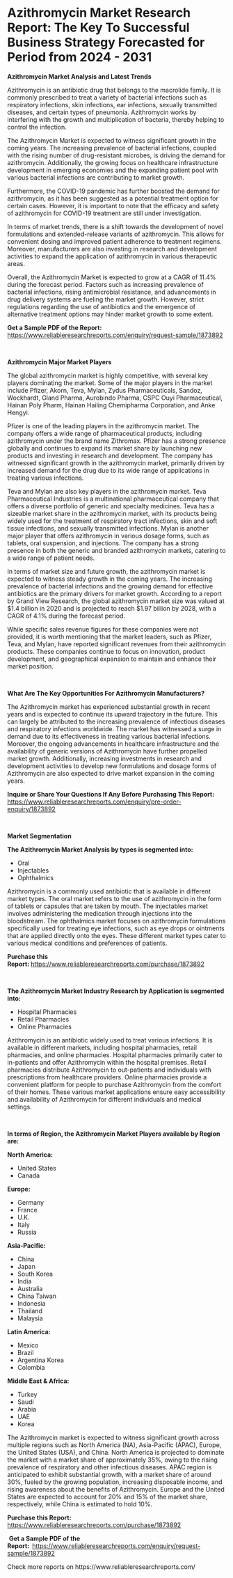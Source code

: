 <p><h1>Azithromycin Market Research Report: The Key To Successful Business Strategy Forecasted for Period from 2024 - 2031</h1></p><p><strong>Azithromycin Market Analysis and Latest Trends</strong></p>
<p><p>Azithromycin is an antibiotic drug that belongs to the macrolide family. It is commonly prescribed to treat a variety of bacterial infections such as respiratory infections, skin infections, ear infections, sexually transmitted diseases, and certain types of pneumonia. Azithromycin works by interfering with the growth and multiplication of bacteria, thereby helping to control the infection.</p><p>The Azithromycin Market is expected to witness significant growth in the coming years. The increasing prevalence of bacterial infections, coupled with the rising number of drug-resistant microbes, is driving the demand for azithromycin. Additionally, the growing focus on healthcare infrastructure development in emerging economies and the expanding patient pool with various bacterial infections are contributing to market growth.</p><p>Furthermore, the COVID-19 pandemic has further boosted the demand for azithromycin, as it has been suggested as a potential treatment option for certain cases. However, it is important to note that the efficacy and safety of azithromycin for COVID-19 treatment are still under investigation.</p><p>In terms of market trends, there is a shift towards the development of novel formulations and extended-release variants of azithromycin. This allows for convenient dosing and improved patient adherence to treatment regimens. Moreover, manufacturers are also investing in research and development activities to expand the application of azithromycin in various therapeutic areas.</p><p>Overall, the Azithromycin Market is expected to grow at a CAGR of 11.4% during the forecast period. Factors such as increasing prevalence of bacterial infections, rising antimicrobial resistance, and advancements in drug delivery systems are fueling the market growth. However, strict regulations regarding the use of antibiotics and the emergence of alternative treatment options may hinder market growth to some extent.</p></p>
<p><strong>Get a Sample PDF of the Report:&nbsp;</strong> <a href="https://www.reliableresearchreports.com/enquiry/request-sample/1873892">https://www.reliableresearchreports.com/enquiry/request-sample/1873892</a></p>
<p>&nbsp;</p>
<p><strong>Azithromycin Major Market Players</strong></p>
<p><p>The global azithromycin market is highly competitive, with several key players dominating the market. Some of the major players in the market include Pfizer, Akorn, Teva, Mylan, Zydus Pharmaceuticals, Sandoz, Wockhardt, Gland Pharma, Aurobindo Pharma, CSPC Ouyi Pharmaceutical, Hainan Poly Pharm, Hainan Hailing Chemipharma Corporation, and Anke Hengyi. </p><p>Pfizer is one of the leading players in the azithromycin market. The company offers a wide range of pharmaceutical products, including azithromycin under the brand name Zithromax. Pfizer has a strong presence globally and continues to expand its market share by launching new products and investing in research and development. The company has witnessed significant growth in the azithromycin market, primarily driven by increased demand for the drug due to its wide range of applications in treating various infections. </p><p>Teva and Mylan are also key players in the azithromycin market. Teva Pharmaceutical Industries is a multinational pharmaceutical company that offers a diverse portfolio of generic and specialty medicines. Teva has a sizeable market share in the azithromycin market, with its products being widely used for the treatment of respiratory tract infections, skin and soft tissue infections, and sexually transmitted infections. Mylan is another major player that offers azithromycin in various dosage forms, such as tablets, oral suspension, and injections. The company has a strong presence in both the generic and branded azithromycin markets, catering to a wide range of patient needs. </p><p>In terms of market size and future growth, the azithromycin market is expected to witness steady growth in the coming years. The increasing prevalence of bacterial infections and the growing demand for effective antibiotics are the primary drivers for market growth. According to a report by Grand View Research, the global azithromycin market size was valued at $1.4 billion in 2020 and is projected to reach $1.97 billion by 2028, with a CAGR of 4.1% during the forecast period.</p><p>While specific sales revenue figures for these companies were not provided, it is worth mentioning that the market leaders, such as Pfizer, Teva, and Mylan, have reported significant revenues from their azithromycin products. These companies continue to focus on innovation, product development, and geographical expansion to maintain and enhance their market position.</p></p>
<p>&nbsp;</p>
<p><strong>What Are The Key Opportunities For Azithromycin Manufacturers?</strong></p>
<p><p>The Azithromycin market has experienced substantial growth in recent years and is expected to continue its upward trajectory in the future. This can largely be attributed to the increasing prevalence of infectious diseases and respiratory infections worldwide. The market has witnessed a surge in demand due to its effectiveness in treating various bacterial infections. Moreover, the ongoing advancements in healthcare infrastructure and the availability of generic versions of Azithromycin have further propelled market growth. Additionally, increasing investments in research and development activities to develop new formulations and dosage forms of Azithromycin are also expected to drive market expansion in the coming years.</p></p>
<p><strong>Inquire or Share Your Questions If Any Before Purchasing This Report:</strong> <a href="https://www.reliableresearchreports.com/enquiry/pre-order-enquiry/1873892">https://www.reliableresearchreports.com/enquiry/pre-order-enquiry/1873892</a></p>
<p>&nbsp;</p>
<p><strong>Market Segmentation</strong></p>
<p><strong>The Azithromycin Market Analysis by types is segmented into:</strong></p>
<p><ul><li>Oral</li><li>Injectables</li><li>Ophthalmics</li></ul></p>
<p><p>Azithromycin is a commonly used antibiotic that is available in different market types. The oral market refers to the use of azithromycin in the form of tablets or capsules that are taken by mouth. The injectables market involves administering the medication through injections into the bloodstream. The ophthalmics market focuses on azithromycin formulations specifically used for treating eye infections, such as eye drops or ointments that are applied directly onto the eyes. These different market types cater to various medical conditions and preferences of patients.</p></p>
<p><strong>Purchase this Report:&nbsp;</strong><a href="https://www.reliableresearchreports.com/purchase/1873892">https://www.reliableresearchreports.com/purchase/1873892</a></p>
<p>&nbsp;</p>
<p><strong>The Azithromycin Market Industry Research by Application is segmented into:</strong></p>
<p><ul><li>Hospital Pharmacies</li><li>Retail Pharmacies</li><li>Online Pharmacies</li></ul></p>
<p><p>Azithromycin is an antibiotic widely used to treat various infections. It is available in different markets, including hospital pharmacies, retail pharmacies, and online pharmacies. Hospital pharmacies primarily cater to in-patients and offer Azithromycin within the hospital premises. Retail pharmacies distribute Azithromycin to out-patients and individuals with prescriptions from healthcare providers. Online pharmacies provide a convenient platform for people to purchase Azithromycin from the comfort of their homes. These various market applications ensure easy accessibility and availability of Azithromycin for different individuals and medical settings.</p></p>
<p>&nbsp;</p>
<p><strong>In terms of Region, the Azithromycin Market Players available by Region are:</strong></p>
<p>
    <p> <strong> North America: </strong>
        <ul>
            <li>United States</li>
            <li>Canada</li>
        </ul>
        </p> 
    <p> <strong> Europe: </strong>
        <ul>
            <li>Germany</li>
            <li>France</li>
            <li>U.K.</li>
            <li>Italy</li>
            <li>Russia</li>
        </ul>
        </p> 
    <p> <strong> Asia-Pacific: </strong>
        <ul>
            <li>China</li>
            <li>Japan</li>
            <li>South Korea</li>
            <li>India</li>
            <li>Australia</li>
            <li>China Taiwan</li>
            <li>Indonesia</li>
            <li>Thailand</li>
            <li>Malaysia</li>
        </ul>
        </p> 
    <p> <strong> Latin America: </strong>
        <ul>
            <li>Mexico</li>
            <li>Brazil</li>
            <li>Argentina Korea</li>
            <li>Colombia</li>
        </ul>
        </p> 
    <p> <strong> Middle East & Africa: </strong>
        <ul>
            <li>Turkey</li>
            <li>Saudi</li>
            <li>Arabia</li>
            <li>UAE</li>
            <li>Korea</li>
        </ul>
    </p>
    </p>
<p><p>The Azithromycin market is expected to witness significant growth across multiple regions such as North America (NA), Asia-Pacific (APAC), Europe, the United States (USA), and China. North America is projected to dominate the market with a market share of approximately 35%, owing to the rising prevalence of respiratory and other infectious diseases. APAC region is anticipated to exhibit substantial growth, with a market share of around 30%, fueled by the growing population, increasing disposable income, and rising awareness about the benefits of Azithromycin. Europe and the United States are expected to account for 20% and 15% of the market share, respectively, while China is estimated to hold 10%.</p></p>
<p><strong>Purchase this Report: </strong><a href="https://www.reliableresearchreports.com/purchase/1873892">https://www.reliableresearchreports.com/purchase/1873892</a></p>
<p>&nbsp;<strong>Get a Sample PDF of the Report:&nbsp;&nbsp;</strong><a href="https://www.reliableresearchreports.com/enquiry/request-sample/1873892">https://www.reliableresearchreports.com/enquiry/request-sample/1873892</a></p>
<p><strong></strong></p>
<p>Check more reports on https://www.reliableresearchreports.com/</p>